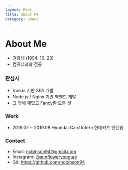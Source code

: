 ```yaml
---
layout: Post
title: About Me
category: about
---
```


# About Me

- 권용태 (1994. 10. 23)
- 컴퓨터과학 전공

### 관심사
- VueJs 기반 SPA 개발
- Node.js / Nginx 기반 백엔드 개발
- 그 밖에 재밌고 Fancy한 모든 것

### Work
- 2019.07 ~ 2019.08 Hyundai Card Intern 현대카드 인턴쉽

### Contact
- Email: <nobinson94@gmail.com>
- Instagram: [@sunfloweryongtae](https://www.instagram.com/sunfloweryongtae/)
- Git: <https://github.com/nobinson94>
